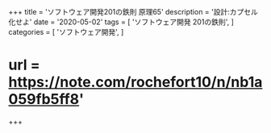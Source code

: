 +++
title = 'ソフトウェア開発201の鉄則 原理65'
description = '設計:カプセル化せよ'
date = '2020-05-02'
tags = [
    'ソフトウェア開発 201の鉄則',
]
categories = [
    'ソフトウェア開発',
]
# url = https://note.com/rochefort10/n/nb1a059fb5ff8'
+++
